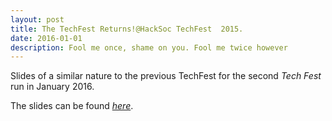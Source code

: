 ```yaml
---
layout: post
title: The TechFest Returns!@HackSoc TechFest  2015.
date: 2016-01-01
description: Fool me once, shame on you. Fool me twice however
---
```


Slides of a similar nature to the previous TechFest for the second _Tech Fest_ run in January 2016.

The slides can be found [_here_](https://github.com/lukeg101/Talks/blob/master/HackSocIntroSem2.pdf).